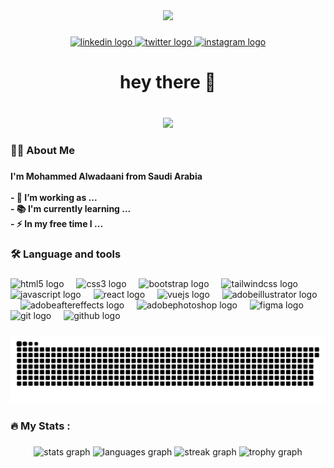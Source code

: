 <div align="center">
  <img height="180" src="https://i.pinimg.com/736x/18/e8/a4/18e8a4c6249fd1016659993a6d650f84.jpg"  />
</div>

###

<div align="center">
  <a href="https://www.linkedin.com/in/mohammedalwadani/" target="_blank">
    <img src="https://raw.githubusercontent.com/maurodesouza/profile-readme-generator/master/src/assets/icons/social/linkedin/default.svg" width="50" height="30" alt="linkedin logo"  />
  </a>
  <a href="https://x.com/v_u07" target="_blank">
    <img src="https://raw.githubusercontent.com/maurodesouza/profile-readme-generator/master/src/assets/icons/social/twitter/default.svg" width="50" height="30" alt="twitter logo"  />
  </a>
  <a href="https://www.instagram.com/33le" target="_blank">
    <img src="https://raw.githubusercontent.com/maurodesouza/profile-readme-generator/master/src/assets/icons/social/instagram/default.svg" width="50" height="30" alt="instagram logo"  />
  </a>
</div>

###

<h1 align="center">hey there 👋</h1>

###

<br clear="both">

<div align="center">
  <img src="https://visitor-badge.laobi.icu/badge?page_id=MAlwad3ani.MAlwad3ani&"  />
</div>

###

<h3 align="left">👩‍💻  About Me</h3>

###

<h4 align="left">I'm Mohammed Alwadaani from Saudi Arabia<br><br>- 🔭 I’m working as ...<br>- 📚 I'm currently learning ...<br>- ⚡ In my free time I ...</h4>

###

<h3 align="left">🛠 Language and tools</h3>

###

<div align="left">
  <img src="https://skillicons.dev/icons?i=html" height="40" alt="html5 logo"  />
  <img width="12" />
  <img src="https://skillicons.dev/icons?i=css" height="40" alt="css3 logo"  />
  <img width="12" />
  <img src="https://skillicons.dev/icons?i=bootstrap" height="40" alt="bootstrap logo"  />
  <img width="12" />
  <img src="https://skillicons.dev/icons?i=tailwind" height="40" alt="tailwindcss logo"  />
  <img width="12" />
  <img src="https://skillicons.dev/icons?i=js" height="40" alt="javascript logo"  />
  <img width="12" />
  <img src="https://skillicons.dev/icons?i=react" height="40" alt="react logo"  />
  <img width="12" />
  <img src="https://skillicons.dev/icons?i=vue" height="40" alt="vuejs logo"  />
  <img width="12" />
  <img src="https://skillicons.dev/icons?i=ai" height="40" alt="adobeillustrator logo"  />
  <img width="12" />
  <img src="https://skillicons.dev/icons?i=ae" height="40" alt="adobeaftereffects logo"  />
  <img width="12" />
  <img src="https://skillicons.dev/icons?i=ps" height="40" alt="adobephotoshop logo"  />
  <img width="12" />
  <img src="https://skillicons.dev/icons?i=figma" height="40" alt="figma logo"  />
  <img width="12" />
  <img src="https://skillicons.dev/icons?i=git" height="40" alt="git logo"  />
  <img width="12" />
  <img src="https://skillicons.dev/icons?i=github" height="40" alt="github logo"  />
</div>

###

<img src="https://raw.githubusercontent.com/MAlwad3ani/MAlwad3ani/output/snake.svg" alt="Snake animation" />

###

<h3 align="left">🔥   My Stats :</h3>

###

<div align="center">
  <img src="https://github-readme-stats.vercel.app/api?username=MAlwad3ani&hide_title=false&hide_rank=false&show_icons=true&include_all_commits=true&count_private=true&disable_animations=false&theme=dark&locale=en&hide_border=false&order=1" height="180" alt="stats graph"  />
  <img src="https://github-readme-stats.vercel.app/api/top-langs?username=MAlwad3ani&locale=en&hide_title=false&layout=compact&card_width=320&langs_count=5&theme=dark&hide_border=false&order=2" height="180" alt="languages graph"  />
  <img src="https://streak-stats.demolab.com?user=MAlwad3ani&locale=en&mode=daily&theme=dark&hide_border=false&border_radius=5&order=3" height="205" alt="streak graph"  />
  <img src="https://github-profile-trophy.vercel.app?username=MAlwad3ani&theme=alduin&margin-w=12&margin-h=5&no-frame=true&no-bg=false" height="150" alt="trophy graph"  />
</div>

###
